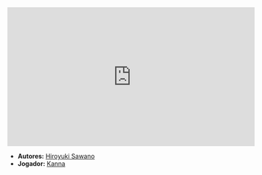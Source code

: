 <iframe width="560" height="315" src="https://www.youtube.com/embed/P746XQJyjfA?si=G-AiRNJuPs2eOiOY" title="YouTube video player" frameborder="0" allow="accelerometer; autoplay; clipboard-write; encrypted-media; gyroscope; picture-in-picture; web-share" referrerpolicy="strict-origin-when-cross-origin" allowfullscreen></iframe>

- **Autores:** [Hiroyuki Sawano](content/Autores/Hiroyuki%20Sawano.md)
- **Jogador:** [Kanna](content/Jogadores/Kanna.md)